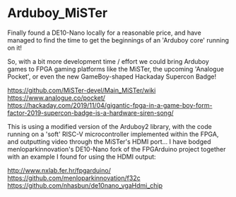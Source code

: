 # Arduboy_MiSTer

Finally found a DE10-Nano locally for a reasonable price, and have managed to find the time to get the beginnings of an 'Arduboy core' running on it!

So, with a bit more development time / effort we could bring Arduboy games to FPGA gaming platforms like the MiSTer, the upcoming 'Analogue Pocket', or even the new GameBoy-shaped Hackaday Supercon Badge!

https://github.com/MiSTer-devel/Main_MiSTer/wiki <br />
https://www.analogue.co/pocket/ <br />
https://hackaday.com/2019/11/04/gigantic-fpga-in-a-game-boy-form-factor-2019-supercon-badge-is-a-hardware-siren-song/

This is using a modified version of the Arduboy2 library, with the code running on a 'soft' RISC-V microcontroller implemented within the FPGA, and outputting video through the MiSTer's HDMI port... I have bodged menloparkinnovation's DE10-Nano fork of the FPGArduino project together with an example I found for using the HDMI output:

http://www.nxlab.fer.hr/fpgarduino/ <br />
https://github.com/menloparkinnovation/f32c <br />
https://github.com/nhasbun/de10nano_vgaHdmi_chip